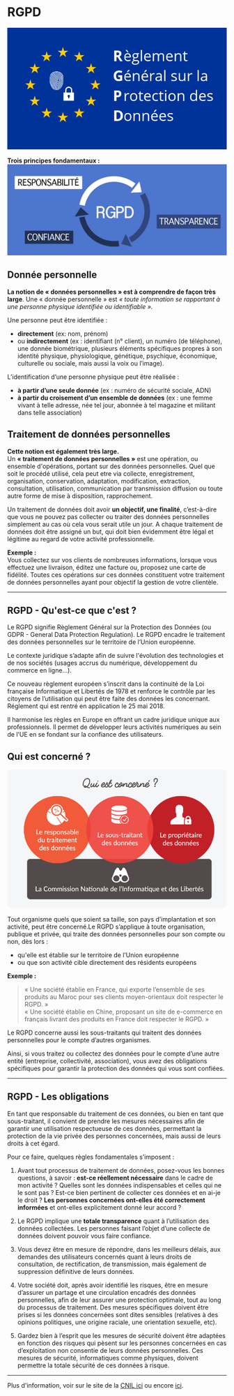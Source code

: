 # RGPD


![RGPD](https://raw.githubusercontent.com/ClimbingFromBottom/md-files/main/images/rgpd/rgpd-750px.png)


**Trois principes fondamentaux :**
![RGPD principes](https://raw.githubusercontent.com/ClimbingFromBottom/md-files/main/images/rgpd/rgpd-principe.png)

## Donnée personnelle

**La notion de « données personnelles » est à comprendre de façon très large**. Une « donnée personnelle » est _« toute information se rapportant à une personne physique identifiée ou identifiable »._

Une personne peut être identifiée :
- **directement** (ex: nom, prénom)
- ou **indirectement** (ex : identifiant (n° client), un numéro (de téléphone), une donnée biométrique, plusieurs éléments spécifiques propres à son identité physique, physiologique, génétique, psychique, économique, culturelle ou sociale, mais aussi la voix ou l’image).  

L’identification d’une personne physique peut être réalisée :
- **à partir d’une seule donnée** (ex : numéro de sécurité sociale, ADN)
- **à partir du croisement d’un ensemble de données** (ex : une femme vivant à telle adresse, née tel jour, abonnée à tel magazine et militant dans telle association)


## Traitement de données personnelles

**Cette notion est également très large.**  
Un __« traitement de données personnelles »__ est une opération, ou ensemble d'opérations, portant sur des données personnelles. Quel que soit le procédé utilisé, cela peut etre via collecte, enregistrement, organisation, conservation, adaptation, modification, extraction, consultation, utilisation, communication par transmission diffusion ou toute autre forme de mise à disposition, rapprochement.  

Un traitement de données doit avoir **un objectif, une finalité**, c’est-à-dire que vous ne pouvez pas collecter ou traiter des données personnelles simplement au cas où cela vous serait utile un jour. A chaque traitement de données doit être assigné un but, qui doit bien évidemment être légal et légitime au regard de votre activité professionnelle.

**Exemple :**  
Vous collectez sur vos clients de nombreuses informations, lorsque vous effectuez une livraison, éditez une facture ou, proposez une carte de fidélité. Toutes ces opérations sur ces données constituent votre traitement de données personnelles ayant pour objectif la gestion de votre clientèle.

-------------------------------------------------
 
## RGPD - Qu'est-ce que c'est ?

Le RGPD signifie Règlement Général sur la Protection des Données (ou GDPR - General Data Protection Regulation). Le RGPD encadre le traitement des données personnelles sur le territoire de l’Union européenne.

Le contexte juridique s’adapte afin de suivre l'évolution des technologies et de nos sociétés (usages accrus du numérique, développement du commerce en ligne…).

Ce nouveau règlement européen s’inscrit dans la continuité de la Loi française Informatique et Libertés de 1978 et renforce le contrôle par les citoyens de l’utilisation qui peut être faite des données les concernant. Réglement qui est rentré en application le 25 mai 2018.

Il harmonise les règles en Europe en offrant un cadre juridique unique aux professionnels. Il permet de développer leurs activités numériques au sein de l’UE en se fondant sur la confiance des utilisateurs.

## Qui est concerné ?

![RGPD concerné](https://raw.githubusercontent.com/ClimbingFromBottom/md-files/main/images/rgpd/rgpd-qui_est_concerne.png)

Tout organisme quels que soient sa taille, son pays d’implantation et son activité, peut être concerné.Le RGPD s’applique à toute organisation, publique et privée, qui traite des données personnelles pour son compte ou non, dès lors :

- qu'elle est établie sur le territoire de l’Union européenne  
- ou que son activité cible directement des résidents européens  

**Exemple :**
> « Une société établie en France, qui exporte l’ensemble de ses produits au Maroc pour ses clients moyen-orientaux doit respecter le RGPD. »  
> « Une société établie en Chine, proposant un site de e-commerce en français livrant des produits en France doit respecter le RGPD. »  

Le RGPD concerne aussi les sous-traitants qui traitent des données personnelles pour le compte d’autres organismes.

Ainsi, si vous traitez ou collectez des données pour le compte d’une autre entité (entreprise, collectivité, association), vous avez des obligations spécifiques pour garantir la protection des données qui vous sont confiées.

-------------------------------------------------

## RGPD - Les obligations

En tant que responsable du traitement de ces données, ou bien en tant que sous-traitant, il convient de prendre les mesures nécessaires afin de garantir une utilisation respectueuse de ces données, permettant la protection de la vie privée des personnes concernées, mais aussi de leurs droits à cet égard.

Pour ce faire, quelques règles fondamentales s’imposent :

1. Avant tout processus de traitement de données, posez-vous les bonnes questions, à savoir : **est-ce réellement nécessaire** dans le cadre de mon activité ? Quelles sont les données indispensables et celles qui ne le sont pas ? Est-ce bien pertinent de collecter ces données et en ai-je le droit ? **Les personnes concernées ont-elles été correctement informées** et ont-elles explicitement donné leur accord ?  

2. Le RGPD implique une **totale transparence** quant à l’utilisation des données collectées. Les personnes faisant l’objet d’une collecte de données doivent pouvoir vous faire confiance.

3. Vous devez être en mesure de répondre, dans les meilleurs délais, aux demandes des utilisateurs concernés quant à leurs droits de consultation, de rectification, de transmission, mais également de suppression définitive de leurs données.

4. Votre société doit, après avoir identifié les risques, être en mesure d’assurer un partage et une circulation encadrés des données personnelles, afin de leur assurer une protection optimale, tout au long du processus de traitement. Des mesures spécifiques doivent être prises si les données concernées sont dites sensibles (relatives à des opinions politiques, une origine raciale, une orientation sexuelle, etc).

5. Gardez bien à l’esprit que les mesures de sécurité doivent être adaptées en fonction des risques qui pèsent sur les personnes concernées en cas d’exploitation non consentie de leurs données personnelles. Ces mesures de sécurité, informatiques comme physiques, doivent permettre la totale sécurité de ces données à risque.

-----------------

Plus d'information, voir sur le site de la [CNIL ici](https://www.cnil.fr/fr/rgpd-de-quoi-parle-t-on "RGPD : de quoi parle-t-on ?") ou encore [ici](https://www.cnil.fr/fr/rgpd-par-ou-commencer "RGPD : par où commencer").

